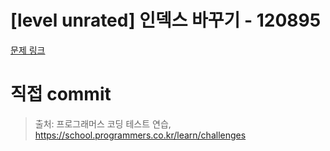 # [level unrated] 인덱스 바꾸기 - 120895

[문제 링크](https://school.programmers.co.kr/learn/courses/30/lessons/120895)

# 직접 commit

> 출처: 프로그래머스 코딩 테스트 연습, https://school.programmers.co.kr/learn/challenges
